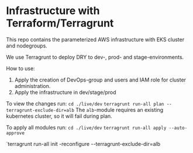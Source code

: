 # Infrastructure with Terraform/Terragrunt

This repo contains the parameterized AWS infrastructure with EKS cluster and nodegroups.

We use Terragrunt to deploy DRY to dev-, prod- and stage-environments.

How to use:

1. Apply the creation of DevOps-group and users and IAM role for cluster administration.
2. Apply the infrastructure in dev/stage/prod

To view the changes run:
`cd ./live/dev`
`terragrunt run-all plan --terragrunt-exclude-dir=alb`
The `alb`-module requires an existing kubernetes cluster, so it will fail during plan.

To apply all modules run:
`cd ./live/dev`
`terragrunt run-all apply --auto-approve`

`terragrunt run-all init -reconfigure --terragrunt-exclude-dir=alb
